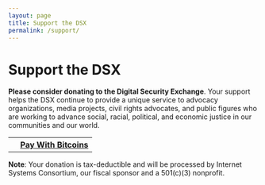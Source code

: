 ```yaml
---
layout: page
title: Support the DSX
permalink: /support/
---
```

# Support the DSX

<strong>Please consider donating to the Digital Security Exchange</strong>. Your support helps the DSX continue to provide a unique service to advocacy organizations, media projects, civil rights advocates, and public figures who are working to advance social, racial, political, and economic justice in our communities and our world.

<table cellspacing="40">
<tr>
<th>
<script src="https://www.paypalobjects.com/api/checkout.js"></script>

<div id="paypal-button-container"></div>

<script>

    // Render the PayPal button

    paypal.Button.render({

        // Set your environment

        env: 'production', // sandbox | production

        // Specify the style of the button

        style: {
            label: 'paypal',
            size:  'large', // small | medium | large | responsive
            shape: 'pill',   // pill | rect
            color: 'blue',   // gold | blue | silver | black
            tagline: false
        },

        // PayPal Client IDs - replace with your own
        // Create a PayPal app: https://developer.paypal.com/developer/applications/create

        client: {
            sandbox:    'AZDxjDScFpQtjWTOUtWKbyN_bDt4OgqaF4eYXlewfBP4-8aqX3PiV8e1GWU6liB2CUXlkA59kJXE7M6R',
            production: 'AfuwkyMCK-AO__Lnc_fQqAoO08CMcmiFi1VtEM8wRrJsCc0qYYCxkfXbrusoTRYNy7Y6t0MGGDHmbhsR'
        },

        // Wait for the PayPal button to be clicked

        payment: function(data, actions) {
            return actions.payment.create({
                payment: {
                    transactions: [
                        {
                            amount: { total: '0.01', currency: 'USD' }
                        }
                    ]
                }
            });
        },

        // Wait for the payment to be authorized by the customer

        onAuthorize: function(data, actions) {
            return actions.payment.execute().then(function() {
                window.alert('Payment Complete!');
            });
        }

    }, '#paypal-button-container');

</script>

</th>
<th>
<a class="coinbase-button" data-code="2b30a03995ec62f15bdc54e8428caa87" href="https://www.coinbase.com/checkouts/2b30a03995ec62f15bdc54e8428caa87">Pay With Bitcoins</a>
<script src="https://www.coinbase.com/assets/button.js" type="text/javascript"></script>
</th>
</tr>
</table>

<strong>Note</strong>: Your donation is tax-deductible and will be processed by Internet Systems Consortium, our fiscal sponsor and a 501(c)(3) nonprofit.
